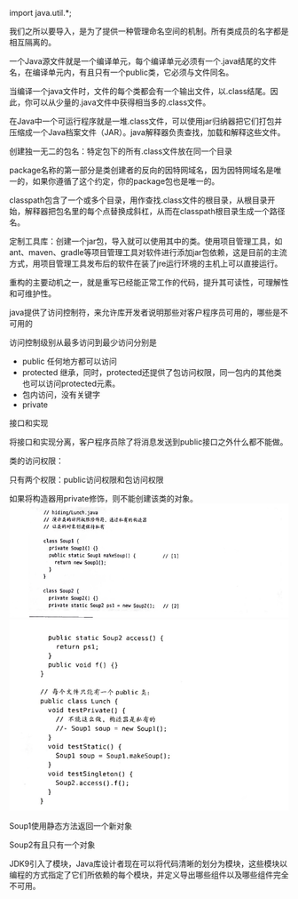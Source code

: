 import java.util.*;

我们之所以要导入，是为了提供一种管理命名空间的机制。所有类成员的名字都是相互隔离的。

一个Java源文件就是一个编译单元，每个编译单元必须有一个.java结尾的文件名，在编译单元内，有且只有一个public类，它必须与文件同名。

当编译一个java文件时，文件的每个类都会有一个输出文件，以.class结尾。因此，你可以从少量的.java文件中获得相当多的.class文件。

在Java中一个可运行程序就是一堆.class文件，可以使用jar归纳器把它们打包并压缩成一个Java档案文件（JAR）。java解释器负责查找，加载和解释这些文件。

创建独一无二的包名：特定包下的所有.class文件放在同一个目录

package名称的第一部分是类创建者的反向的因特网域名，因为因特网域名是唯一的，如果你遵循了这个约定，你的package包也是唯一的。

classpath包含了一个或多个目录，用作查找.class文件的根目录，从根目录开始，解释器把包名里的每个点替换成斜杠，从而在classpath根目录生成一个路径名。

定制工具库：创建一个jar包，导入就可以使用其中的类。使用项目管理工具，如ant、maven、gradle等项目管理工具对软件进行添加jar包依赖，这是目前的主流方式，用项目管理工具发布后的软件在装了jre运行环境的主机上可以直接运行。


重构的主要动机之一，就是重写已经能正常工作的代码，提升其可读性，可理解性和可维护性。

java提供了访问控制符，来允许库开发者说明那些对客户程序员可用的，哪些是不可用的 

访问控制级别从最多访问到最少访问分别是
* public     任何地方都可以访问
* protected  继承，同时，protected还提供了包访问权限，同一包内的其他类也可以访问protected元素。
* 包内访问，没有关键字
* private

接口和实现

将接口和实现分离，客户程序员除了将消息发送到public接口之外什么都不能做。


类的访问权限：

只有两个权限：public访问权限和包访问权限


如果将构造器用private修饰，则不能创建该类的对象。
![alt text](./image/9.png)
![alt text](./image/10.png)

Soup1使用静态方法返回一个新对象

Soup2有且只有一个对象

JDK9引入了模块，Java库设计者现在可以将代码清晰的划分为模块，这些模块以编程的方式指定了它们所依赖的每个模块，并定义导出哪些组件以及哪些组件完全不可用。